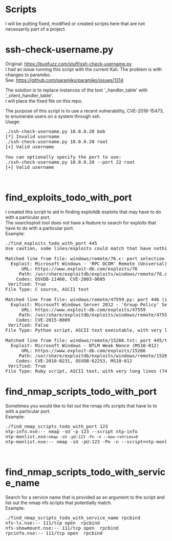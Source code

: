 # Scripts
I will be putting fixed, modified or created scripts here that are not necessarily part of a project.

# ssh-check-username.py
Original: https://bugfuzz.com/stuff/ssh-check-username.py<br />
I had an issue running this script with the current Kali. The problem is with changes to paramiko. <br />
See: https://github.com/paramiko/paramiko/issues/1314

The solution is to replace instances of the text '_handler_table' with '_client_handler_table'.<br />
I will place the fixed file on this repo.<br />

The purpose of this script is to use a recent vulnerability, CVE-2018-15473, to enumerate users on a system through ssh.<br />
Usage:<br />
<pre>
./ssh-check-username.py 10.0.0.20 bob
[*] Invalid username
./ssh-check-username.py 10.0.0.20 root
[+] Valid username

You can optionally specify the port to use:
./ssh-check-username.py 10.0.0.20 --port 22 root
[+] Valid username
</pre>
<br />

# find_exploits_todo_with_port
I created this script to aid in finding exploitdb exploits that may have to do with a particular port.<br />
The searchsploit tool does not have a feature to search for exploits that have to do with a particular port.
<br />
Example:<br />
<pre>
./find_exploits_todo_with_port 445
Use caution, some lines/exploits could match that have nothing to do with the port 445

Matched line from file: windows/remote/76.c: port selection as exploit works on ports other than 135(139,445,
  Exploit: Microsoft Windows - 'RPC DCOM' Remote (Universal)
      URL: https://www.exploit-db.com/exploits/76
     Path: /usr/share/exploitdb/exploits/windows/remote/76.c
    Codes: OSVDB-11460, CVE-2003-0605
 Verified: True
File Type: C source, ASCII text

Matched line from file: windows/remote/47559.py: port 446 (iptables redirected), modify traffic, then forward to destination 445.
  Exploit: Microsoft Windows Server 2012 - 'Group Policy' Security Feature Bypass (MS15-014)
      URL: https://www.exploit-db.com/exploits/47559
     Path: /usr/share/exploitdb/exploits/windows/remote/47559.py
    Codes: CVE-2015-0009
 Verified: False
File Type: Python script, ASCII text executable, with very long lines (658)

Matched line from file: windows/remote/15266.txt: port 445/tcp open and the attacker to be able to access that port. The victim also needs to be able to access port 445/
  Exploit: Microsoft Windows - NTLM Weak Nonce (MS10-012)
      URL: https://www.exploit-db.com/exploits/15266
     Path: /usr/share/exploitdb/exploits/windows/remote/15266.txt
    Codes: CVE-2010-0231, OSVDB-62253, MS10-012
 Verified: True
File Type: Ruby script, ASCII text, with very long lines (746)
</pre>
# find_nmap_scripts_todo_with_port
Sometimes you would like to list out the nmap nfs scripts that have to to with a particular port.
<br />
Example:<br />
<pre>
./find_nmap_scripts_todo_with_port 123
ntp-info.nse:-- nmap -sU -p 123 --script ntp-info <target>
ntp-monlist.nse:<code>nmap -sU -pU:123 -Pn -n --max-retries=0 <target></code>
ntp-monlist.nse:-- nmap -sU -pU:123 -Pn -n --script=ntp-monlist <target>
</pre>
<br />

# find_nmap_scripts_todo_with_service_name
Search for a service name that is provided as an argument to the script and list out the nmap nfs scripts
that potentially match.
<br />
Example:<br />
<pre>
./find_nmap_scripts_todo_with_service_name rpcbind
nfs-ls.nse:-- 111/tcp open  rpcbind
nfs-showmount.nse:-- 111/tcp open  rpcbind
rpcinfo.nse:-- 111/tcp open  rpcbind
</pre>
<br />
